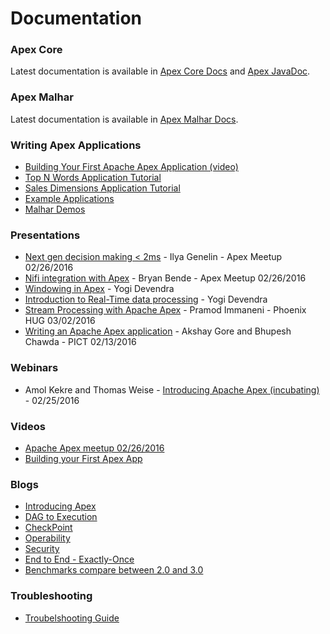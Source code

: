 # Documentation

### Apex Core

Latest documentation is available in [Apex Core Docs](/docs/apex/) and <a href="https://www.datatorrent.com/docs/apidocs/" rel="nofollow">Apex JavaDoc</a>.

### Apex Malhar

Latest documentation is available in [Apex Malhar Docs](/docs/malhar/).


### Writing Apex Applications

- [Building Your First Apache Apex Application (video)](https://youtu.be/LwRWBudOjg4)
- [Top N Words Application Tutorial](http://docs.datatorrent.com/tutorials/topnwords/)
- [Sales Dimensions Application Tutorial](http://docs.datatorrent.com/tutorials/salesdimensions/)
- [Example Applications](https://github.com/DataTorrent/examples)
- [Malhar Demos](https://github.com/apache/incubator-apex-malhar/tree/master/demos)

### Presentations

- [Next gen decision making < 2ms](http://www.slideshare.net/ApacheApex/capital-ones-next-generation-decision-in-less-than-2-ms) - Ilya Genelin - Apex Meetup 02/26/2016
- [Nifi integration with Apex](http://www.slideshare.net/ApacheApex/integrating-ni-fiandapex-by-bryan-bende) - Bryan Bende - Apex Meetup 02/26/2016
- [Windowing in Apex](http://yogidevendra.ml/2016/03/windowing-in-apex.html) - Yogi Devendra
- [Introduction to Real-Time data processing](http://yogidevendra.ml/2016/03/windowing-in-apex.html) - Yogi Devendra
- [Stream Processing with Apache Apex](http://www.slideshare.net/PramodImmaneni/meetup-59089806) - Pramod Immaneni - Phoenix HUG 03/02/2016
- [Writing an Apache Apex application](http://files.meetup.com/18978602/University%20program%20-%20Writing%20an%20Apache%20Apex%20application.pdf) - Akshay Gore and Bhupesh Chawda - PICT 02/13/2016

### Webinars

- Amol Kekre and Thomas Weise - [Introducing Apache Apex (incubating)](https://www.brighttalk.com/webcast/13685/190407) - 02/25/2016

### Videos

- [Apache Apex meetup 02/26/2016](https://www.youtube.com/watch?v=KkjhyBLupvs)
- [Building your First Apex App](https://www.youtube.com/watch?v=LwRWBudOjg4)

### Blogs

- <a href="https://www.datatorrent.com/blog/introducing-apache-apex-incubating/" rel="nofollow">Introducing Apex</a>
- <a href="https://www.datatorrent.com/blog/tracing-dags-from-specification-to-execution/" rel="nofollow">DAG to Execution</a>
- <a href="https://www.datatorrent.com/blog/blog-introduction-to-checkpoint/" rel="nofollow">CheckPoint</a>
- <a href="https://www.datatorrent.com/blog/blog-operability-the-graveyard-of-big-data-projects/" rel="nofollow">Operability</a>
- <a href="https://www.datatorrent.com/blog/blog-security-considerations-for-yarn-based-distributed-applications-in-hadoop/" rel="nofollow">Security</a>
- <a href="https://www.datatorrent.com/blog/end-to-end-exactly-once-with-apache-apex/" rel="nofollow">End to End - Exactly-Once</a>
- <a href="https://www.datatorrent.com/blog-apex-performance-benchmark/" rel="nofollow">Benchmarks compare between 2.0 and 3.0</a>

### Troubleshooting

- [Troubelshooting Guide](http://docs.datatorrent.com/troubleshooting/)
